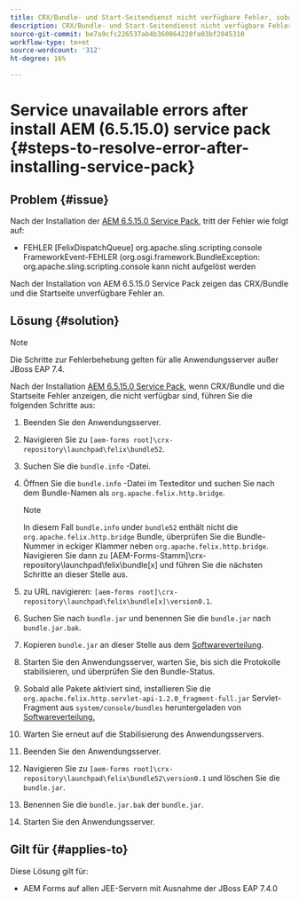 ```yaml
---
title: CRX/Bundle- und Start-Seitendienst nicht verfügbare Fehler, sobald das neueste Service Pack 6.5.15.0 installiert ist
description: CRX/Bundle- und Start-Seitendienst nicht verfügbare Fehler, sobald das neueste Service Pack 6.5.15.0 installiert ist
source-git-commit: be7a9cfc226537ab4b360064220fa03bf2045310
workflow-type: tm+mt
source-wordcount: '312'
ht-degree: 16%

---
```



# Service unavailable errors after install AEM (6.5.15.0) service pack {#steps-to-resolve-error-after-installing-service-pack}

## Problem {#issue}

Nach der Installation der [AEM 6.5.15.0 Service Pack](https://experience.adobe.com/#/downloads/content/software-distribution/en/aem.html?package=/content/software-distribution/en/details.html/content/dam/aem/public/adobe/packages/cq650/servicepack/aem-service-pkg-6.5.15.0.zip), tritt der Fehler wie folgt auf:
* FEHLER [FelixDispatchQueue] org.apache.sling.scripting.console FrameworkEvent-FEHLER (org.osgi.framework.BundleException: org.apache.sling.scripting.console kann nicht aufgelöst werden

Nach der Installation von AEM 6.5.15.0 Service Pack zeigen das CRX/Bundle und die Startseite unverfügbare Fehler an.

## Lösung {#solution}

>[!NOTE]
>
>Die Schritte zur Fehlerbehebung gelten für alle Anwendungsserver außer JBoss EAP 7.4.

Nach der Installation [AEM 6.5.15.0 Service Pack](https://experience.adobe.com/#/downloads/content/software-distribution/en/aem.html?package=/content/software-distribution/en/details.html/content/dam/aem/public/adobe/packages/cq650/servicepack/aem-service-pkg-6.5.15.0.zip), wenn CRX/Bundle und die Startseite Fehler anzeigen, die nicht verfügbar sind, führen Sie die folgenden Schritte aus:

1. Beenden Sie den Anwendungsserver.
1. Navigieren Sie zu `[aem-forms root]\crx-repository\launchpad\felix\bundle52`.
1. Suchen Sie die `bundle.info` -Datei.
1. Öffnen Sie die `bundle.info` -Datei im Texteditor und suchen Sie nach dem Bundle-Namen als `org.apache.felix.http.bridge`.

   >[!NOTE]
   >
   >In diesem Fall `bundle.info` under `bundle52` enthält nicht die `org.apache.felix.http.bridge` Bundle, überprüfen Sie die Bundle-Nummer in eckiger Klammer neben `org.apache.felix.http.bridge`. Navigieren Sie dann zu [AEM-Forms-Stamm]\crx-repository\launchpad\felix\bundle[x] und führen Sie die nächsten Schritte an dieser Stelle aus.

1. zu URL navigieren: `[aem-forms root]\crx-repository\launchpad\felix\bundle[x]\version0.1`.
1. Suchen Sie nach `bundle.jar` und benennen Sie die `bundle.jar` nach `bundle.jar.bak`.
1. Kopieren `bundle.jar` an dieser Stelle aus dem [Softwareverteilung](https://jira.corp.adobe.com/secure/attachment/9402702/bundle.jar).
1. Starten Sie den Anwendungsserver, warten Sie, bis sich die Protokolle stabilisieren, und überprüfen Sie den Bundle-Status.
1. Sobald alle Pakete aktiviert sind, installieren Sie die `org.apache.felix.http.servlet-api-1.2.0_fragment-full.jar` Servlet-Fragment aus `system/console/bundles` heruntergeladen von [Softwareverteilung.](https://jira.corp.adobe.com/secure/attachment/9396977/org.apache.felix.http.servlet-api-1.2.0_fragment_full.jar)
1. Warten Sie erneut auf die Stabilisierung des Anwendungsservers.
1. Beenden Sie den Anwendungsserver.
1. Navigieren Sie zu `[aem-forms root]\crx-repository\launchpad\felix\bundle52\version0.1` und löschen Sie die `bundle.jar`.
1. Benennen Sie die `bundle.jar.bak` der `bundle.jar`.
1. Starten Sie den Anwendungsserver.

## Gilt für {#applies-to}

Diese Lösung gilt für:
* AEM Forms auf allen JEE-Servern mit Ausnahme der JBoss EAP 7.4.0
